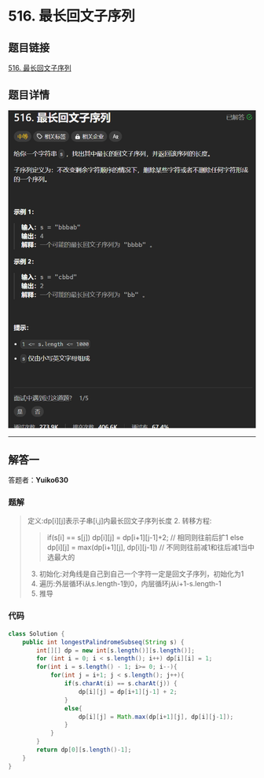 # 516. 最长回文子序列
## 题目链接  
[516. 最长回文子序列](https://leetcode.cn/problems/longest-palindromic-subsequence/description/)
## 题目详情
![题目图片](Img/516.png)

***
## 解答一
答题者：**Yuiko630**

### 题解
>定义:dp[i][j]表示子串[i,j]内最长回文子序列长度
>2. 转移方程:
>>if(s[i] == s[j]) dp[i][j] = dp[i+1][j-1]+2; // 相同则往前后扩1
>>else
>>dp[i][j] = max(dp[i+1][j], dp[i][j-1]) // 不同则往前减1和往后减1当中选最大的
>3. 初始化:对角线是自己到自己一个字符一定是回文子序列，初始化为1
>4. 遍历:外层循环i从s.length-1到0，内层循环j从i+1-s.length-1
>5. 推导

### 代码
``` Java
class Solution {
    public int longestPalindromeSubseq(String s) {
        int[][] dp = new int[s.length()][s.length()];
        for (int i = 0; i < s.length(); i++) dp[i][i] = 1;
        for(int i = s.length() - 1; i>= 0; i--){
            for(int j = i+1; j < s.length(); j++){
                if(s.charAt(i) == s.charAt(j)) {
                    dp[i][j] = dp[i+1][j-1] + 2;
                }
                else{
                    dp[i][j] = Math.max(dp[i+1][j], dp[i][j-1]);
                }
            }
        }
        return dp[0][s.length()-1];
    }
}
```